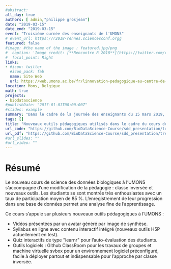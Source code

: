 ```yaml
---
#abstract: 
all_day: true
authors: [ admin,"philippe grosjean"]
date: "2019-03-15"
date_end: "2019-03-15"
event: "Troisième ournée des enseignants de l'UMONS"
# event_url: https://r2018-rennes.sciencesconf.orgg
featured: false
#image: #the name of the image : featured.jpg/png
#  caption: 'Image credit: [**Rencontre R 2018**](https://twitter.com/rencontres_R)'
#  focal_point: Right
links:
- #icon: twitter
  #icon_pack: fab
  name: Site Web
  url: https://web.umons.ac.be/fr/linnovation-pedagogique-au-centre-de-la-3e-journee-des-enseignants-de-lumons/
location: Mons, Belgique
math: true
projects:
- biodatascience
#publishDate: "2017-01-01T00:00:00Z"
#slides: example
summary: "Dans le cadre de la journée des enseignants du 15 mars 2019, deux posters et une application Shiny sont présentées."
tags: []
title: "Nouveaux outils pédagogiques utilisés dans le cadre du cours de science des données biologiques à l’UMONS"
url_code: "https://github.com/BioDataScience-Course/sdd_presentation/tree/master/2019_JDE"
url_pdf: "https://github.com/BioDataScience-Course/sdd_presentation/tree/master/2019_JDE/poster"
#url_slides: ""
#url_video: ""
---
```


# Résumé

Le nouveau cours de science des données biologiques à l’UMONS s’accompagne d’une modification de la pédagogie : classe inversée et nouveaux outils. Les étudiants se sont montrés très enthousiastes avec un taux de participation moyen de 85 %. L’enregistrement de leur progression dans une base de données permet une analyse fine de l’apprentissage.

Ce cours s’appuie sur plusieurs nouveaux outils pédagogiques à l’UMONS : 

- Vidéos présentées par un avatar généré par image de synthèse. 
- Syllabus en ligne avec contenu interactif intégré (nouveaux outils H5P actuellement en test).
- Quiz interactifs de type "learnr" pour l’auto-évaluation des étudiants.
- Outils logiciels : Github ClassRoom pour les travaux de groupes et machine virtuelle svbox pour un environnement logiciel préconfiguré, facile à déployer partout et indispensable pour l’approche par classe inversée.
